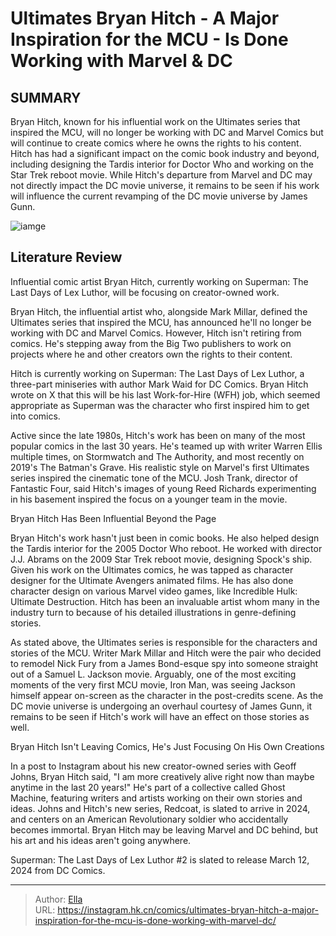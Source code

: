# Ultimates  Bryan Hitch - A Major Inspiration for the MCU - Is Done Working with Marvel &amp; DC


## SUMMARY 



  Bryan Hitch, known for his influential work on the Ultimates series that inspired the MCU, will no longer be working with DC and Marvel Comics but will continue to create comics where he owns the rights to his content.   Hitch has had a significant impact on the comic book industry and beyond, including designing the Tardis interior for Doctor Who and working on the Star Trek reboot movie.   While Hitch&#39;s departure from Marvel and DC may not directly impact the DC movie universe, it remains to be seen if his work will influence the current revamping of the DC movie universe by James Gunn.  

![iamge](https://static1.srcdn.com/wordpress/wp-content/uploads/2020/08/Ultimates-Captain-America-Image.jpg)

## Literature Review

Influential comic artist Bryan Hitch, currently working on Superman: The Last Days of Lex Luthor, will be focusing on creator-owned work.




Bryan Hitch, the influential artist who, alongside Mark Millar, defined the Ultimates series that inspired the MCU, has announced he&#39;ll no longer be working with DC and Marvel Comics. However, Hitch isn&#39;t retiring from comics. He&#39;s stepping away from the Big Two publishers to work on projects where he and other creators own the rights to their content.




Hitch is currently working on Superman: The Last Days of Lex Luthor, a three-part miniseries with author Mark Waid for DC Comics. Bryan Hitch wrote on X that this will be his last Work-for-Hire (WFH) job, which seemed appropriate as Superman was the character who first inspired him to get into comics.


 

Active since the late 1980s, Hitch&#39;s work has been on many of the most popular comics in the last 30 years. He&#39;s teamed up with writer Warren Ellis multiple times, on Stormwatch and The Authority, and most recently on 2019&#39;s The Batman&#39;s Grave. His realistic style on Marvel&#39;s first Ultimates series inspired the cinematic tone of the MCU. Josh Trank, director of Fantastic Four, said Hitch&#39;s images of young Reed Richards experimenting in his basement inspired the focus on a younger team in the movie.





 Bryan Hitch Has Been Influential Beyond the Page 
          

 Bryan Hitch&#39;s work hasn&#39;t just been in comic books. He also helped design the Tardis interior for the 2005 Doctor Who reboot. He worked with director J.J. Abrams on the 2009 Star Trek reboot movie, designing Spock&#39;s ship. Given his work on the Ultimates comics, he was tapped as character designer for the Ultimate Avengers animated films. He has also done character design on various Marvel video games, like Incredible Hulk: Ultimate Destruction. Hitch has been an invaluable artist whom many in the industry turn to because of his detailed illustrations in genre-defining stories.

As stated above, the Ultimates series is responsible for the characters and stories of the MCU. Writer Mark Millar and Hitch were the pair who decided to remodel Nick Fury from a James Bond-esque spy into someone straight out of a Samuel L. Jackson movie. Arguably, one of the most exciting moments of the very first MCU movie, Iron Man, was seeing Jackson himself appear on-screen as the character in the post-credits scene. As the DC movie universe is undergoing an overhaul courtesy of James Gunn, it remains to be seen if Hitch&#39;s work will have an effect on those stories as well.






 Bryan Hitch Isn&#39;t Leaving Comics, He&#39;s Just Focusing On His Own Creations 

 

In a post to Instagram about his new creator-owned series with Geoff Johns, Bryan Hitch said, &#34;I am more creatively alive right now than maybe anytime in the last 20 years!&#34; He&#39;s part of a collective called Ghost Machine, featuring writers and artists working on their own stories and ideas. Johns and Hitch&#39;s new series, Redcoat, is slated to arrive in 2024, and centers on an American Revolutionary soldier who accidentally becomes immortal. Bryan Hitch may be leaving Marvel and DC behind, but his art and his ideas aren&#39;t going anywhere.

Superman: The Last Days of Lex Luthor #2 is slated to release March 12, 2024 from DC Comics.



---

> Author: [Ella](https://instagram.hk.cn/)  
> URL: https://instagram.hk.cn/comics/ultimates-bryan-hitch-a-major-inspiration-for-the-mcu-is-done-working-with-marvel-dc/  

